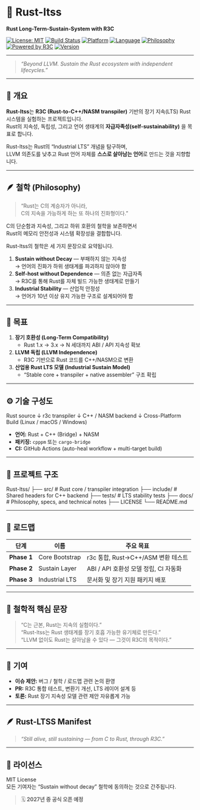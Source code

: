 
# 🦀 Rust-ltss
**Rust Long-Term-Sustain-System with R3C**

[![License: MIT](https://img.shields.io/badge/License-MIT-yellow.svg?style=flat-square)](LICENSE)
[![Build Status](https://img.shields.io/github/actions/workflow/status/0200134/Rust-ltss/build.yml?style=flat-square&label=build)](https://github.com/0200134/Rust-ltss/actions)
[![Platform](https://img.shields.io/badge/platform-Linux%20%7C%20macOS%20%7C%20Windows-blue?style=flat-square)]()
[![Language](https://img.shields.io/badge/language-Rust%20%2B%20C%2B%2B%20%2B%20NASM-orange?style=flat-square)]()
[![Philosophy](https://img.shields.io/badge/philosophy-Sustain%20Without%20Decay-brightgreen?style=flat-square)]()
[![Powered by R3C](https://img.shields.io/badge/powered%20by-R3C-blueviolet?style=flat-square)](https://github.com/0200134/r3c)
[![Version](https://img.shields.io/badge/version-0.1.0--alpha-lightgrey?style=flat-square)]()

---

> _“Beyond LLVM. Sustain the Rust ecosystem with independent lifecycles.”_

---

## 🧭 개요
**Rust-ltss**는 **R3C (Rust-to-C++/NASM transpiler)** 기반의 장기 지속(LTS) Rust 시스템을 실험하는 프로젝트입니다.  
Rust의 지속성, 독립성, 그리고 언어 생태계의 **자급자족성(self-sustainability)** 을 목표로 합니다.

Rust-ltss는 Rust의 “Industrial LTS” 개념을 탐구하며,  
LLVM 의존도를 낮추고 Rust 언어 자체를 **스스로 살아남는 언어**로 만드는 것을 지향합니다.

---

## 🪶 철학 (Philosophy)
> “Rust는 C의 계승자가 아니라,  
> C의 지속을 가능하게 하는 또 하나의 진화형이다.”

C의 단순함과 지속성, 그리고 하위 호환의 철학을 보존하면서  
Rust의 메모리 안전성과 시스템 확장성을 결합합니다.

Rust-ltss의 철학은 세 가지 문장으로 요약됩니다.

1. **Sustain without Decay** — 부패하지 않는 지속성  
   → 언어의 진화가 하위 생태계를 파괴하지 않아야 함  
2. **Self-host without Dependence** — 의존 없는 자급자족  
   → R3C를 통해 Rust를 자체 빌드 가능한 생태계로 만들기  
3. **Industrial Stability** — 산업적 안정성  
   → 언어가 10년 이상 유지 가능한 구조로 설계되어야 함

---

## 🎯 목표
1. **장기 호환성 (Long-Term Compatibility)**  
   - Rust 1.x → 3.x → N 세대까지 ABI / API 지속성 확보  
2. **LLVM 독립 (LLVM Independence)**  
   - R3C 기반으로 Rust 코드를 C++/NASM으로 변환  
3. **산업용 Rust LTS 모델 (Industrial Sustain Model)**  
   - “Stable core + transpiler + native assembler” 구조 확립

---

## ⚙️ 기술 구성도



Rust source
↓
r3c transpiler
↓
C++ / NASM backend
↓
Cross-Platform Build (Linux / macOS / Windows)



- **언어:** Rust + C++ (Bridge) + NASM  
- **패키징:** `cpppm` 또는 `cargo-bridge`  
- **CI:** GitHub Actions (auto-heal workflow + multi-target build)

---

## 📁 프로젝트 구조



Rust-ltss/
├── src/          # Rust core / transpiler integration
├── include/      # Shared headers for C++ backend
├── tests/        # LTS stability tests
├── docs/         # Philosophy, specs, and technical notes
├── LICENSE
└── README.md



---

## 🧩 로드맵
| 단계 | 이름 | 주요 목표 |
|------|------|------------|
| **Phase 1** | Core Bootstrap | r3c 통합, Rust→C++/ASM 변환 테스트 |
| **Phase 2** | Sustain Layer | ABI / API 호환성 모델 정립, CI 자동화 |
| **Phase 3** | Industrial LTS | 문서화 및 장기 지원 패키지 배포 |

---

## 🧱 철학적 핵심 문장
> “C는 근본, Rust는 지속의 실험이다.”  
> “Rust-ltss는 Rust 생태계를 장기 호흡 가능한 유기체로 만든다.”  
> “LLVM 없이도 Rust는 살아남을 수 있다 — 그것이 R3C의 목적이다.”

---

## 🤝 기여
- **이슈 제안:** 버그 / 철학 / 로드맵 관련 논의 환영  
- **PR:** R3C 통합 테스트, 변환기 개선, LTS 레이어 설계 등  
- **토론:** Rust 장기 지속성 모델 관련 제안 자유롭게 가능  

---

## 🪶 Rust-LTSS Manifest
> _“Still alive, still sustaining — from C to Rust, through R3C.”_

---

## 🧾 라이선스
MIT License  
모든 기여자는 “Sustain without decay” 철학에 동의하는 것으로 간주됩니다.


> 🗓 **2027년 중 공식 오픈 예정**
